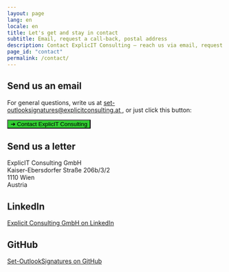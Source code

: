 ```yaml
---
layout: page
lang: en
locale: en
title: Let's get and stay in contact
subtitle: Email, request a call-back, postal address
description: Contact ExplicIT Consulting – reach us via email, request a call-back, or send a letter. Find our LinkedIn and GitHub links for more ways to connect.
page_id: "contact"
permalink: /contact/
---
```

<h2>Send us an email</h2>
<p>
  For general questions, write us at 
  <a href="mailto:set-outlooksignatures@explicitconsulting.at">
    set-outlooksignatures@explicitconsulting.at
  </a>, or just click this button:
</p>
<p>
  <a href="mailto:set-outlooksignatures@explicitconsulting.at">
    <button class="button is-link is-normal is-hover has-text-black has-text-weight-bold" style="background-color: limegreen">
      ➔ Contact ExplicIT Consulting
    </button>
  </a>
</p>

<h2>Send us a letter</h2>
<p>
  ExplicIT Consulting GmbH<br>
  Kaiser-Ebersdorfer Straße 206b/3/2<br>
  1110 Wien<br>
  Austria
</p>

<h2>LinkedIn</h2>
<p>
  <a href="https://www.linkedin.com/company/explicit-consulting-gmbh">
    Explicit Consulting GmbH on LinkedIn
  </a>
</p>

<h2>GitHub</h2>
<p>
  <a href="https://github.com/Set-OutlookSignatures">
    Set-OutlookSignatures on GitHub
  </a>
</p>

